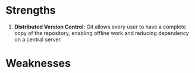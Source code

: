 # Strengths

1. **Distributed Version Control**: Git allows every user to have a complete copy of the repository, enabling offline work and reducing dependency on a central server.


# Weaknesses